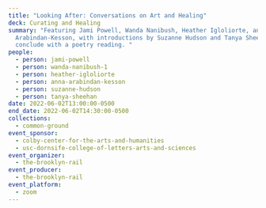 ```yaml
---
title: "Looking After: Conversations on Art and Healing"
deck: Curating and Healing
summary: "Featuring Jami Powell, Wanda Nanibush, Heather Igloliorte, and Anna
  Arabindan-Kesson, with introductions by Suzanne Hudson and Tanya Sheehan. We
  conclude with a poetry reading. "
people:
  - person: jami-powell
  - person: wanda-nanibush-1
  - person: heather-igloliorte
  - person: anna-arabindan-kesson
  - person: suzanne-hudson
  - person: tanya-sheehan
date: 2022-06-02T13:00:00-0500
end_date: 2022-06-02T14:30:00-0500
collections:
  - common-ground
event_sponsor:
  - colby-center-for-the-arts-and-humanities
  - usc-dornsife-college-of-letters-arts-and-sciences
event_organizer:
  - the-brooklyn-rail
event_producer:
  - the-brooklyn-rail
event_platform:
  - zoom
---
```

